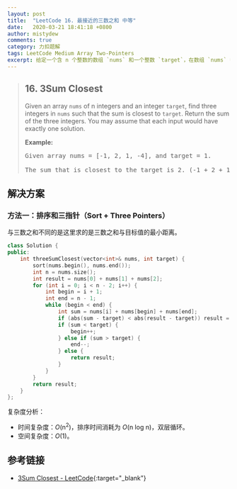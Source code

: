 ```yaml
---
layout: post
title:  "LeetCode 16. 最接近的三数之和 中等"
date:   2020-03-21 18:41:18 +0800
author: mistydew
comments: true
category: 力扣题解
tags: LeetCode Medium Array Two-Pointers
excerpt: 给定一个含 n 个整数的数组 `nums` 和一个整数 `target`，在数组 `nums` 中找出三个和最接近 `target` 的整数。返回三个之和。你可以假定每组输入只有一个结果。
---
```

> ## 16. 3Sum Closest
> 
> Given an array `nums` of n integers and an integer `target`, find three integers in `nums` such that the sum is closest to `target`. Return the sum of the three integers. You may assume that each input would have exactly one solution.
> 
> **Example:**
> 
> <pre>
> Given array nums = [-1, 2, 1, -4], and target = 1.
> 
> The sum that is closest to the target is 2. (-1 + 2 + 1 = 2).
> </pre>

## 解决方案

### 方法一：排序和三指针（Sort + Three Pointers）

与三数之和不同的是这里求的是三数之和与目标值的最小距离。

```cpp
class Solution {
public:
    int threeSumClosest(vector<int>& nums, int target) {
        sort(nums.begin(), nums.end());
        int n = nums.size();
        int result = nums[0] + nums[1] + nums[2];
        for (int i = 0; i < n - 2; i++) {
            int begin = i + 1;
            int end = n - 1;
            while (begin < end) {
                int sum = nums[i] + nums[begin] + nums[end];
                if (abs(sum - target) < abs(result - target)) result = sum;
                if (sum < target) {
                    begin++;
                } else if (sum > target) {
                    end--;
                } else {
                    return result;
                }
            }
        }
        return result;
    }
};
```

复杂度分析：
* 时间复杂度：*O*(n<sup>2</sup>)，排序时间消耗为 *O*(n log n)，双层循环。
* 空间复杂度：*O*(1)。

## 参考链接

* [3Sum Closest - LeetCode](https://leetcode.com/problems/3sum-closest/){:target="_blank"}
